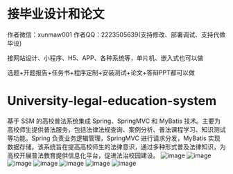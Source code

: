 # 接毕业设计和论文
作者微信：xunmaw001  作者QQ：2223505639(支持修改、部署调试、支持代做毕设)

接网站设计、小程序、H5、APP、各种系统等，单片机、嵌入式也可以做

选题+开题报告+任务书+程序定制+安装测试+论文+答辩PPT都可以做
# University-legal-education-system
基于 SSM 的高校普法系统集成 Spring、SpringMVC 和 MyBatis 技术。主要为高校师生提供普法服务，包括法律法规查询、案例分析、普法课程学习、知识测试等功能。Spring 负责业务逻辑管理，SpringMVC 进行请求分发，MyBatis 实现数据存储。该系统旨在提高高校师生的法律意识，通过多种形式普及法律知识，为高校开展普法教育提供信息化平台，促进法治校园建设。
![image](https://github.com/user-attachments/assets/54ed7ec3-32d3-4f50-b6d1-05ca17ec6bf2)
![image](https://github.com/user-attachments/assets/cec3a9b5-a652-442e-a3d8-50fb3261808e)
![image](https://github.com/user-attachments/assets/548bcbcc-5030-4cec-8f53-d10670ad3f6a)
![image](https://github.com/user-attachments/assets/0760c359-49ba-4c3f-bad4-db72cf9921fa)
![image](https://github.com/user-attachments/assets/7ebac733-aee5-46e3-8aa5-03e1d5c77d64)
![image](https://github.com/user-attachments/assets/a919b7a9-388b-4586-a2ea-92f3645b55b8)
![image](https://github.com/user-attachments/assets/a3e2b3b0-b0bc-4c67-84a1-85f44ba3858f)

